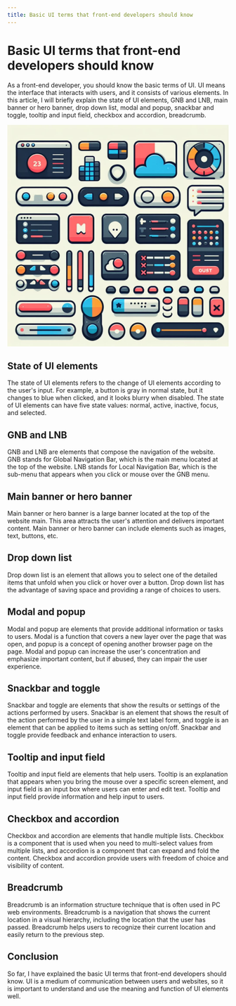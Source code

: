 ```yaml
---
title: Basic UI terms that front-end developers should know
---
```


# Basic UI terms that front-end developers should know
As a front-end developer, you should know the basic terms of UI. UI means the interface that interacts with users, and it consists of various elements. In this article, I will briefly explain the state of UI elements, GNB and LNB, main banner or hero banner, drop down list, modal and popup, snackbar and toggle, tooltip and input field, checkbox and accordion, breadcrumb.

![front_end_ui](./img/front_end_ui.jpg)


## State of UI elements
The state of UI elements refers to the change of UI elements according to the user's input. For example, a button is gray in normal state, but it changes to blue when clicked, and it looks blurry when disabled. The state of UI elements can have five state values: normal, active, inactive, focus, and selected.

## GNB and LNB
GNB and LNB are elements that compose the navigation of the website. GNB stands for Global Navigation Bar, which is the main menu located at the top of the website. LNB stands for Local Navigation Bar, which is the sub-menu that appears when you click or mouse over the GNB menu.

## Main banner or hero banner
Main banner or hero banner is a large banner located at the top of the website main. This area attracts the user's attention and delivers important content. Main banner or hero banner can include elements such as images, text, buttons, etc.

## Drop down list
Drop down list is an element that allows you to select one of the detailed items that unfold when you click or hover over a button. Drop down list has the advantage of saving space and providing a range of choices to users.

## Modal and popup
Modal and popup are elements that provide additional information or tasks to users. Modal is a function that covers a new layer over the page that was open, and popup is a concept of opening another browser page on the page. Modal and popup can increase the user's concentration and emphasize important content, but if abused, they can impair the user experience.

## Snackbar and toggle
Snackbar and toggle are elements that show the results or settings of the actions performed by users. Snackbar is an element that shows the result of the action performed by the user in a simple text label form, and toggle is an element that can be applied to items such as setting on/off. Snackbar and toggle provide feedback and enhance interaction to users.

## Tooltip and input field
Tooltip and input field are elements that help users. Tooltip is an explanation that appears when you bring the mouse over a specific screen element, and input field is an input box where users can enter and edit text. Tooltip and input field provide information and help input to users.

## Checkbox and accordion
Checkbox and accordion are elements that handle multiple lists. Checkbox is a component that is used when you need to multi-select values from multiple lists, and accordion is a component that can expand and fold the content. Checkbox and accordion provide users with freedom of choice and visibility of content.

## Breadcrumb
Breadcrumb is an information structure technique that is often used in PC web environments. Breadcrumb is a navigation that shows the current location in a visual hierarchy, including the location that the user has passed. Breadcrumb helps users to recognize their current location and easily return to the previous step.

## Conclusion

So far, I have explained the basic UI terms that front-end developers should know. UI is a medium of communication between users and websites, so it is important to understand and use the meaning and function of UI elements well.
